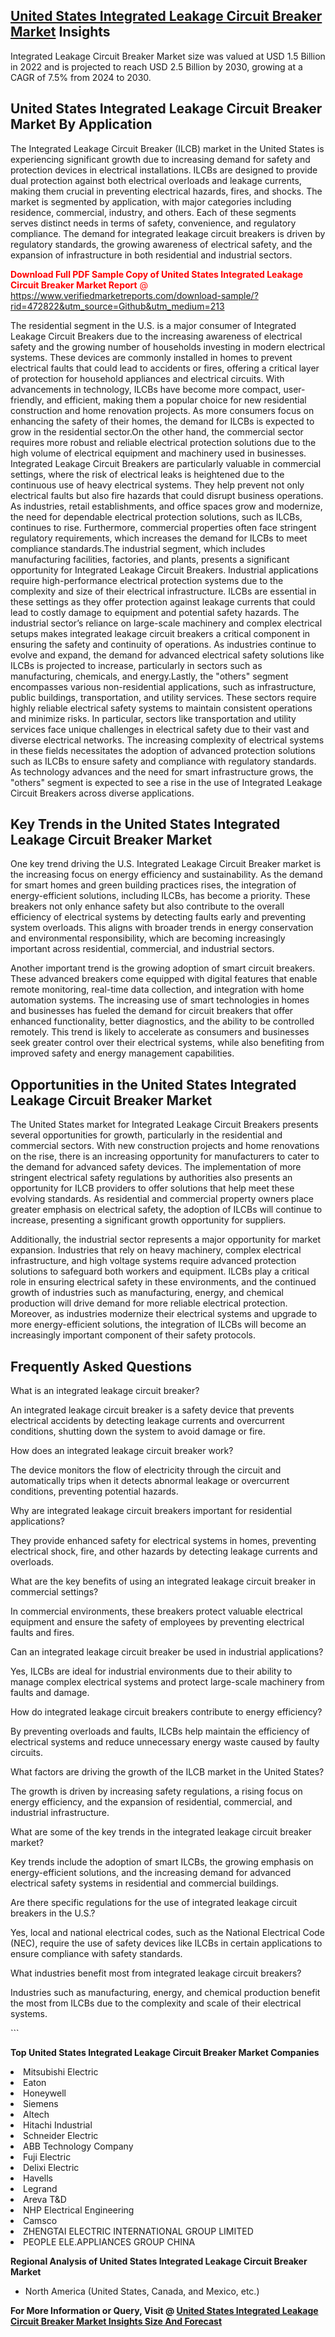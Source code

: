 <h2><a href="https://www.verifiedmarketreports.com/download-sample/?rid=472822&amp;utm_source=Github&amp;utm_medium=213" target="_blank">United States Integrated Leakage Circuit Breaker Market</a> Insights</h2><p>Integrated Leakage Circuit Breaker Market size was valued at USD 1.5 Billion in 2022 and is projected to reach USD 2.5 Billion by 2030, growing at a CAGR of 7.5% from 2024 to 2030.</p><p><h2>United States Integrated Leakage Circuit Breaker Market By Application</h2><p>The Integrated Leakage Circuit Breaker (ILCB) market in the United States is experiencing significant growth due to increasing demand for safety and protection devices in electrical installations. ILCBs are designed to provide dual protection against both electrical overloads and leakage currents, making them crucial in preventing electrical hazards, fires, and shocks. The market is segmented by application, with major categories including residence, commercial, industry, and others. Each of these segments serves distinct needs in terms of safety, convenience, and regulatory compliance. The demand for integrated leakage circuit breakers is driven by regulatory standards, the growing awareness of electrical safety, and the expansion of infrastructure in both residential and industrial sectors.<p><span class=""><span style="color: #ff0000;"><strong>Download Full PDF Sample Copy of United States Integrated Leakage Circuit Breaker Market Report</strong> @ </span><a href="https://www.verifiedmarketreports.com/download-sample/?rid=472822&amp;utm_source=Github&amp;utm_medium=213" target="_blank">https://www.verifiedmarketreports.com/download-sample/?rid=472822&amp;utm_source=Github&amp;utm_medium=213</a></span></p>The residential segment in the U.S. is a major consumer of Integrated Leakage Circuit Breakers due to the increasing awareness of electrical safety and the growing number of households investing in modern electrical systems. These devices are commonly installed in homes to prevent electrical faults that could lead to accidents or fires, offering a critical layer of protection for household appliances and electrical circuits. With advancements in technology, ILCBs have become more compact, user-friendly, and efficient, making them a popular choice for new residential construction and home renovation projects. As more consumers focus on enhancing the safety of their homes, the demand for ILCBs is expected to grow in the residential sector.On the other hand, the commercial sector requires more robust and reliable electrical protection solutions due to the high volume of electrical equipment and machinery used in businesses. Integrated Leakage Circuit Breakers are particularly valuable in commercial settings, where the risk of electrical leaks is heightened due to the continuous use of heavy electrical systems. They help prevent not only electrical faults but also fire hazards that could disrupt business operations. As industries, retail establishments, and office spaces grow and modernize, the need for dependable electrical protection solutions, such as ILCBs, continues to rise. Furthermore, commercial properties often face stringent regulatory requirements, which increases the demand for ILCBs to meet compliance standards.The industrial segment, which includes manufacturing facilities, factories, and plants, presents a significant opportunity for Integrated Leakage Circuit Breakers. Industrial applications require high-performance electrical protection systems due to the complexity and size of their electrical infrastructure. ILCBs are essential in these settings as they offer protection against leakage currents that could lead to costly damage to equipment and potential safety hazards. The industrial sector’s reliance on large-scale machinery and complex electrical setups makes integrated leakage circuit breakers a critical component in ensuring the safety and continuity of operations. As industries continue to evolve and expand, the demand for advanced electrical safety solutions like ILCBs is projected to increase, particularly in sectors such as manufacturing, chemicals, and energy.Lastly, the "others" segment encompasses various non-residential applications, such as infrastructure, public buildings, transportation, and utility services. These sectors require highly reliable electrical safety systems to maintain consistent operations and minimize risks. In particular, sectors like transportation and utility services face unique challenges in electrical safety due to their vast and diverse electrical networks. The increasing complexity of electrical systems in these fields necessitates the adoption of advanced protection solutions such as ILCBs to ensure safety and compliance with regulatory standards. As technology advances and the need for smart infrastructure grows, the "others" segment is expected to see a rise in the use of Integrated Leakage Circuit Breakers across diverse applications.<h2>Key Trends in the United States Integrated Leakage Circuit Breaker Market</h2><p>One key trend driving the U.S. Integrated Leakage Circuit Breaker market is the increasing focus on energy efficiency and sustainability. As the demand for smart homes and green building practices rises, the integration of energy-efficient solutions, including ILCBs, has become a priority. These breakers not only enhance safety but also contribute to the overall efficiency of electrical systems by detecting faults early and preventing system overloads. This aligns with broader trends in energy conservation and environmental responsibility, which are becoming increasingly important across residential, commercial, and industrial sectors.</p><p>Another important trend is the growing adoption of smart circuit breakers. These advanced breakers come equipped with digital features that enable remote monitoring, real-time data collection, and integration with home automation systems. The increasing use of smart technologies in homes and businesses has fueled the demand for circuit breakers that offer enhanced functionality, better diagnostics, and the ability to be controlled remotely. This trend is likely to accelerate as consumers and businesses seek greater control over their electrical systems, while also benefiting from improved safety and energy management capabilities.</p><h2>Opportunities in the United States Integrated Leakage Circuit Breaker Market</h2><p>The United States market for Integrated Leakage Circuit Breakers presents several opportunities for growth, particularly in the residential and commercial sectors. With new construction projects and home renovations on the rise, there is an increasing opportunity for manufacturers to cater to the demand for advanced safety devices. The implementation of more stringent electrical safety regulations by authorities also presents an opportunity for ILCB providers to offer solutions that help meet these evolving standards. As residential and commercial property owners place greater emphasis on electrical safety, the adoption of ILCBs will continue to increase, presenting a significant growth opportunity for suppliers.</p><p>Additionally, the industrial sector represents a major opportunity for market expansion. Industries that rely on heavy machinery, complex electrical infrastructure, and high voltage systems require advanced protection solutions to safeguard both workers and equipment. ILCBs play a critical role in ensuring electrical safety in these environments, and the continued growth of industries such as manufacturing, energy, and chemical production will drive demand for more reliable electrical protection. Moreover, as industries modernize their electrical systems and upgrade to more energy-efficient solutions, the integration of ILCBs will become an increasingly important component of their safety protocols.</p><h2>Frequently Asked Questions</h2><p>What is an integrated leakage circuit breaker?</p><p>An integrated leakage circuit breaker is a safety device that prevents electrical accidents by detecting leakage currents and overcurrent conditions, shutting down the system to avoid damage or fire.</p><p>How does an integrated leakage circuit breaker work?</p><p>The device monitors the flow of electricity through the circuit and automatically trips when it detects abnormal leakage or overcurrent conditions, preventing potential hazards.</p><p>Why are integrated leakage circuit breakers important for residential applications?</p><p>They provide enhanced safety for electrical systems in homes, preventing electrical shock, fire, and other hazards by detecting leakage currents and overloads.</p><p>What are the key benefits of using an integrated leakage circuit breaker in commercial settings?</p><p>In commercial environments, these breakers protect valuable electrical equipment and ensure the safety of employees by preventing electrical faults and fires.</p><p>Can an integrated leakage circuit breaker be used in industrial applications?</p><p>Yes, ILCBs are ideal for industrial environments due to their ability to manage complex electrical systems and protect large-scale machinery from faults and damage.</p><p>How do integrated leakage circuit breakers contribute to energy efficiency?</p><p>By preventing overloads and faults, ILCBs help maintain the efficiency of electrical systems and reduce unnecessary energy waste caused by faulty circuits.</p><p>What factors are driving the growth of the ILCB market in the United States?</p><p>The growth is driven by increasing safety regulations, a rising focus on energy efficiency, and the expansion of residential, commercial, and industrial infrastructure.</p><p>What are some of the key trends in the integrated leakage circuit breaker market?</p><p>Key trends include the adoption of smart ILCBs, the growing emphasis on energy-efficient solutions, and the increasing demand for advanced electrical safety systems in residential and commercial buildings.</p><p>Are there specific regulations for the use of integrated leakage circuit breakers in the U.S.?</p><p>Yes, local and national electrical codes, such as the National Electrical Code (NEC), require the use of safety devices like ILCBs in certain applications to ensure compliance with safety standards.</p><p>What industries benefit most from integrated leakage circuit breakers?</p><p>Industries such as manufacturing, energy, and chemical production benefit the most from ILCBs due to the complexity and scale of their electrical systems.</p>```</p><p><strong>Top United States Integrated Leakage Circuit Breaker Market Companies</strong></p><div data-test-id=""><p><li>Mitsubishi Electric</li><li> Eaton</li><li> Honeywell</li><li> Siemens</li><li> Altech</li><li> Hitachi Industrial</li><li> Schneider Electric</li><li> ABB Technology Company</li><li> Fuji Electric</li><li> Delixi Electric</li><li> Havells</li><li> Legrand</li><li> Areva T&D</li><li> NHP Electrical Engineering</li><li> Camsco</li><li> ZHENGTAI ELECTRIC INTERNATIONAL GROUP LIMITED</li><li> PEOPLE ELE.APPLIANCES GROUP CHINA</li></p><div><strong>Regional Analysis of&nbsp;United States Integrated Leakage Circuit Breaker Market</strong></div><ul><li dir="ltr"><p dir="ltr">North America&nbsp;(United States, Canada, and Mexico, etc.)</p></li></ul><p><strong>For More Information or Query, Visit @&nbsp;</strong><strong><a href="https://www.verifiedmarketreports.com/product/integrated-leakage-circuit-breaker-market/?utm_source=Github&amp;utm_medium=213" target="_blank">United States Integrated Leakage Circuit Breaker Market Insights Size And Forecast</a></strong></p></div>
